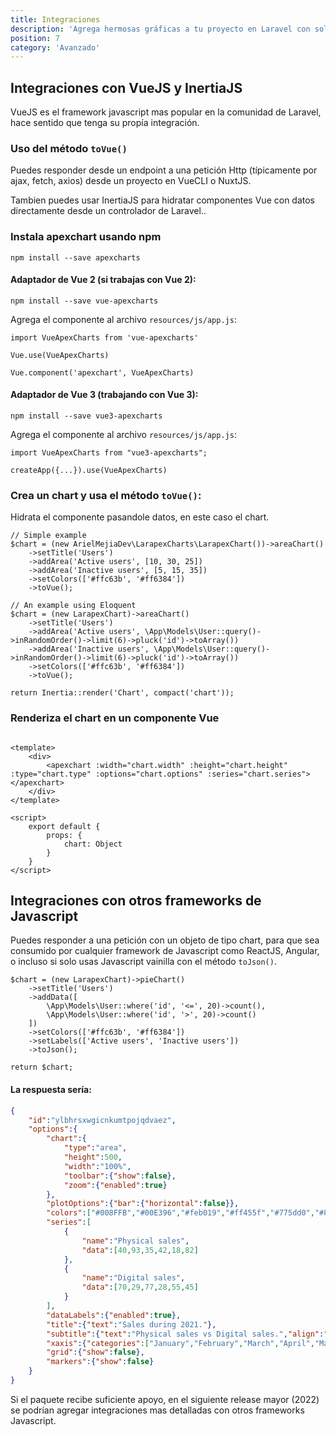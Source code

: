 ```yaml
---
title: Integraciones
description: 'Agrega hermosas gráficas a tu proyecto en Laravel con solo un facade.'
position: 7
category: 'Avanzado'
---
```


## Integraciones con VueJS y InertiaJS

VueJS es el framework javascript mas popular en la comunidad de Laravel, hace sentido que tenga su propía integración.

### Uso del método `toVue()`

Puedes responder desde un endpoint a una petición Http (típicamente por ajax, fetch, axios) desde un proyecto en VueCLI o NuxtJS.

Tambien puedes usar InertiaJS para hidratar componentes Vue con datos directamente desde un controlador de Laravel..

### Instala apexchart usando npm

```bash[terminal/cmd]
npm install --save apexcharts
```

#### Adaptador de Vue 2 (si trabajas con Vue 2):

```bash[terminal/cmd]
npm install --save vue-apexcharts
```

Agrega el componente al archivo `resources/js/app.js`:

```js[resources/js/app.js]
import VueApexCharts from 'vue-apexcharts'

Vue.use(VueApexCharts)

Vue.component('apexchart', VueApexCharts)
```

#### Adaptador de Vue 3 (trabajando con Vue 3):

```bash[terminal/cmd]
npm install --save vue3-apexcharts
```

Agrega el componente al archivo `resources/js/app.js`:

```js[resources/js/app.js]
import VueApexCharts from "vue3-apexcharts";

createApp({...}).use(VueApexCharts)
```

### Crea un chart y usa el método `toVue()`:

Hidrata el componente pasandole datos, en este caso el chart.

```php[php]
// Simple example
$chart = (new ArielMejiaDev\LarapexCharts\LarapexChart())->areaChart()
    ->setTitle('Users')
    ->addArea('Active users', [10, 30, 25])
    ->addArea('Inactive users', [5, 15, 35])
    ->setColors(['#ffc63b', '#ff6384'])
    ->toVue();

// An example using Eloquent
$chart = (new LarapexChart)->areaChart()
    ->setTitle('Users')
    ->addArea('Active users', \App\Models\User::query()->inRandomOrder()->limit(6)->pluck('id')->toArray())
    ->addArea('Inactive users', \App\Models\User::query()->inRandomOrder()->limit(6)->pluck('id')->toArray())
    ->setColors(['#ffc63b', '#ff6384'])
    ->toVue();

return Inertia::render('Chart', compact('chart'));
```

### Renderiza el chart en un componente Vue

```vue[resources/js/Pages/Chart.vue]

<template>
    <div>
        <apexchart :width="chart.width" :height="chart.height" :type="chart.type" :options="chart.options" :series="chart.series"></apexchart>
    </div>
</template>

<script>
    export default {
        props: {
            chart: Object
        }
    }
</script>

```

<integrations-vue-area-chart></integrations-vue-area-chart>

## Integraciones con otros frameworks de Javascript

Puedes responder a una petición con un objeto de tipo chart, para que sea consumido por cualquier framework de Javascript como ReactJS, Angular, o incluso si solo usas Javascript vainilla con el método `toJson()`.

```php[php]
$chart = (new LarapexChart)->pieChart()
    ->setTitle('Users')
    ->addData([
        \App\Models\User::where('id', '<=', 20)->count(),
        \App\Models\User::where('id', '>', 20)->count()
    ])
    ->setColors(['#ffc63b', '#ff6384'])
    ->setLabels(['Active users', 'Inactive users'])
    ->toJson();

return $chart;
```

#### La respuesta sería:

```json
{
    "id":"ylbhrsxwgicnkumtpojqdvaez",
    "options":{
        "chart":{
            "type":"area",
            "height":500,
            "width":"100%",
            "toolbar":{"show":false},
            "zoom":{"enabled":true}
        },
        "plotOptions":{"bar":{"horizontal":false}},
        "colors":["#008FFB","#00E396","#feb019","#ff455f","#775dd0","#80effe","#0077B5","#ff6384","#c9cbcf","#0057ff","00a9f4","#2ccdc9","#5e72e4"],
        "series":[
            {
                "name":"Physical sales",
                "data":[40,93,35,42,18,82]
            },
            {
                "name":"Digital sales",
                "data":[70,29,77,28,55,45]
            }
        ],
        "dataLabels":{"enabled":true},
        "title":{"text":"Sales during 2021."},
        "subtitle":{"text":"Physical sales vs Digital sales.","align":"left"},
        "xaxis":{"categories":["January","February","March","April","May","June"]},
        "grid":{"show":false},
        "markers":{"show":false}
    }
}
```

<alert type="info">
    Si el paquete recibe suficiente apoyo, en el siguiente release mayor (2022) se podrían agregar integraciones mas detalladas con otros frameworks Javascript.
</alert>